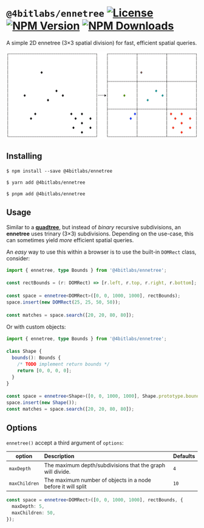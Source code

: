 # `@4bitlabs/ennetree` [![License][license]][npm] [![NPM Version][version]][npm] [![NPM Downloads][dl]][npm]

A simple 2D ennetree (3×3 spatial division) for fast, efficient spatial queries.

![Ennetree split illustration][ennetree-split-img]

## Installing

```shell
$ npm install --save @4bitlabs/ennetree
```

```shell
$ yarn add @4bitlabs/ennetree
```

```shell
$ pnpm add @4bitlabs/ennetree
```

## Usage

Similar to a [**quadtree**][quadtree], but instead of _binary_ recursive subdivisions, an **ennetree** uses trinary (3&times;3) subdivisions. Depending on the use-case, this can sometimes yield _more_ efficient spatial queries.

An _easy_ way to use this within a browser is to use the built-in `DOMRect` class, consider:

```ts
import { ennetree, type Bounds } from '@4bitlabs/ennetree';

const rectBounds = (r: DOMRect) => [r.left, r.top, r.right, r.bottom];

const space = ennetree<DOMRect>([0, 0, 1000, 1000], rectBounds);
space.insert(new DOMRect(25, 25, 50, 50));

const matches = space.search([20, 20, 80, 80]);
```

Or with custom objects:

```ts
import { ennetree, type Bounds } from '@4bitlabs/ennetree';

class Shape {
  bounds(): Bounds {
    /* TODO implement return bounds */
    return [0, 0, 0, 0];
  }
}

const space = ennetree<Shape>([0, 0, 1000, 1000], Shape.prototype.bounds);
space.insert(new Shape());
const matches = space.search([20, 20, 80, 80]);
```

## Options

`ennetree()` accept a third argument of `options`:

| option        | Description                                                  | Defaults |
| ------------- | :----------------------------------------------------------- | -------- |
| `maxDepth`    | The maximum depth/subdivisions that the graph will divide.   | `4`      |
| `maxChildren` | The maximum number of objects in a node before it will split | `10`     |

```ts
const space = ennetree<DOMRect>([0, 0, 1000, 1000], rectBounds, {
  maxDepth: 5,
  maxChildren: 50,
});
```

[quadtree]: https://en.wikipedia.org/wiki/Quadtree
[npm]: https://www.npmjs.com/package/@4bitlabs/ennetree
[version]: https://img.shields.io/npm/v/%404bitlabs%2Fennetree
[license]: https://img.shields.io/npm/l/%404bitlabs%2Fennetree
[dl]: https://img.shields.io/npm/dy/%404bitlabs%2Fennetree
[ennetree-split-img]: https://github.com/32bitkid/4bitlabs.spatial/blob/main/ennetree-split.png?raw=true
